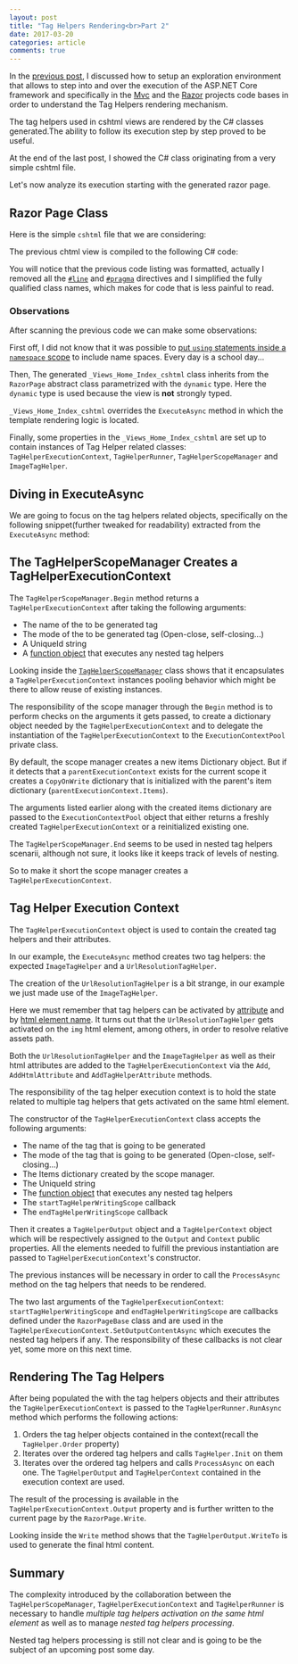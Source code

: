 ```yaml
---
layout: post
title: "Tag Helpers Rendering<br>Part 2"
date: 2017-03-20
categories: article
comments: true
---
```


In the [previous post](http://blog.techdominator.com/article/tag-helpers-rendering-part-1.html), I discussed how to setup an exploration environment that allows to step into and over the execution of the ASP.NET Core framework and specifically in the [Mvc](https://github.com/aspnet/Mvc) and the [Razor](https://github.com/aspnet/Razor) projects code bases in order to understand the Tag Helpers rendering mechanism.

The tag helpers used in cshtml views are rendered by the C# classes generated.The ability to follow its execution step by step proved to be useful. 

At the end of the last post, I showed the C# class originating from a very simple cshtml file.

Let's now analyze its execution starting with the generated razor page.

## Razor Page Class

Here is the simple `cshtml` file that we are considering:
<script src="https://gist.github.com/MissaouiChedy/bd345b998c91668ccb44598a7e9bccee.js"></script>

The previous chtml view is compiled to the following C# code:
<script src="https://gist.github.com/MissaouiChedy/12b20245be6c4830963f612817954ad9.js"></script>

You will notice that the previous code listing was formatted, actually I removed all the [`#line`](https://msdn.microsoft.com/en-us/library/34dk387t.aspx) and [`#pragma`](https://msdn.microsoft.com/en-us/library/x74w198a.aspx) directives and I simplified the fully qualified class names, which makes for code that is less painful to read.

### Observations
After scanning the previous code we can make some observations:

First off, I did not know that it was possible to [put `using` statements inside a `namespace` scope](http://stackoverflow.com/questions/125319/should-using-statements-be-inside-or-outside-the-namespace) to include name spaces. Every day is a school day...

Then, The generated `_Views_Home_Index_cshtml` class inherits from the `RazorPage` abstract class parametrized with the `dynamic` type. Here the `dynamic` type is used because the view is **not** strongly typed.

`_Views_Home_Index_cshtml` overrides the `ExecuteAsync` method in which the template rendering logic is located.

Finally, some properties in the `_Views_Home_Index_cshtml` are set up to contain instances of Tag Helper related classes: `TagHelperExecutionContext`, `TagHelperRunner`, `TagHelperScopeManager` and `ImageTagHelper`.

## Diving in ExecuteAsync

We are going to focus on the tag helpers related objects, specifically on the following snippet(further tweaked for readability) extracted from the `ExecuteAsync` method:
<script src="https://gist.github.com/MissaouiChedy/544206a02ea7f4653f466504c1b771cf.js"></script>

## The TagHelperScopeManager Creates a TagHelperExecutionContext

The `TagHelperScopeManager.Begin` method returns a `TagHelperExecutionContext` after taking the following arguments:
- The name of the to be generated tag
- The mode of the to be generated tag (Open-close, self-closing...)
- A UniqueId string
- A [function object](https://msdn.microsoft.com/en-us/library/bb534960(v=vs.110).aspx) that executes any nested tag helpers

Looking inside the [`TagHelperScopeManager`](https://github.com/aspnet/Razor/blob/dev/src/Microsoft.AspNetCore.Razor.Runtime/Runtime/TagHelpers/TagHelperScopeManager.cs) class shows that it encapsulates a `TagHelperExecutionContext` instances pooling behavior which might be there to allow reuse of existing instances.

The responsibility of the scope manager through the `Begin` method is to perform checks on the arguments it gets passed, to create a dictionary object needed by the `TagHelperExecutionContext` and to delegate the instantiation of the `TagHelperExecutionContext` to the `ExecutionContextPool` private class.

By default, the scope manager creates a new items Dictionary object. But if it detects that a `parentExecutionContext` exists for the current scope it creates a `CopyOnWrite` dictionary that is initialized with the parent's item dictionary (`parentExecutionContext.Items`).

The arguments listed earlier along with the created items dictionary are passed to the `ExecutionContextPool` object that either returns a freshly created `TagHelperExecutionContext` or a reinitialized existing one.

The `TagHelperScopeManager.End` seems to be used in nested tag helpers scenarii, although not sure, it looks like it keeps track of levels of nesting.

So to make it short the scope manager creates a `TagHelperExecutionContext`.

## Tag Helper Execution Context

The `TagHelperExecutionContext` object is used to contain the created tag helpers and their attributes.

In our example, the `ExecuteAsync` method creates two tag helpers: the expected `ImageTagHelper` and a `UrlResolutionTagHelper`.

The creation of the `UrlResolutionTagHelper` is a bit strange, in our example we just made use of the `ImageTagHelper`. 

Here we must remember that tag helpers can be activated by [attribute](http://blog.techdominator.com/article/basic-tag-helpers-creation-cheat-sheet.html#Tag-helper-activated-by-attribute) and by [html element name](http://blog.techdominator.com/article/basic-tag-helpers-creation-cheat-sheet.html#Tag-helper-activated-on-standard-html-element). It turns out that the `UrlResolutionTagHelper` gets activated on the `img` html element, among others, in order to resolve relative assets path.

Both the `UrlResolutionTagHelper` and the `ImageTagHelper` as well as their html attributes are added to the `TagHelperExecutionContext` via the `Add`, `AddHtmlAttribute` and `AddTagHelperAttribute` methods.

The responsibility of the tag helper execution context is to hold the state related to multiple tag helpers that gets activated on the same html element.

The constructor of the `TagHelperExecutionContext` class accepts the following arguments:

- The name of the tag that is going to be generated 
- The mode of the tag that is going to be generated (Open-close, self-closing...)
- The Items dictionary created by the scope manager.
- The UniqueId string
- The [function object](https://msdn.microsoft.com/en-us/library/bb534960(v=vs.110).aspx) that executes any nested tag helpers
- The `startTagHelperWritingScope` callback
- The `endTagHelperWritingScope` callback

Then it creates a `TagHelperOutput` object and a `TagHelperContext` object which will be respectively assigned to the `Output` and `Context` public properties. All the elements needed to fulfill the previous instantiation are passed to `TagHelperExecutionContext`'s constructor.  

The previous instances will be necessary in order to call the `ProcessAsync` method on the tag helpers that needs to be rendered.

The two last arguments of the `TagHelperExecutionContext`: `startTagHelperWritingScope` and `endTagHelperWritingScope` are callbacks defined under the `RazorPageBase` class and are used in the `TagHelperExecutionContext.SetOutputContentAsync` which executes the nested tag helpers if any. The responsibility of these callbacks is not clear yet, some more on this next time.

## Rendering The Tag Helpers

After being populated the with the tag helpers objects and their attributes the `TagHelperExecutionContext` is passed to the `TagHelperRunner.RunAsync` method which performs the following actions:
1. Orders the tag helper objects contained in the context(recall the `TagHelper.Order` property)
2. Iterates over the ordered tag helpers and calls `TagHelper.Init` on them
3. Iterates over the ordered tag helpers and calls `ProcessAsync` on each one. The `TagHelperOutput` and `TagHelperContext` contained in the execution context are used.

The result of the processing is available in the `TagHelperExecutionContext.Output` property and is further written to the current page by the `RazorPage.Write`.

Looking inside the `Write` method shows that the `TagHelperOutput.WriteTo` is used to generate the final html content.

## Summary

The complexity introduced by the collaboration between the `TagHelperScopeManager`, `TagHelperExecutionContext` and `TagHelperRunner` is necessary to handle *multiple tag helpers activation on the same html element* as well as to manage *nested tag helpers processing*.

Nested tag helpers processing is still not clear and is going to be the subject of an upcoming post some day. 


 







 


